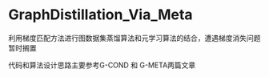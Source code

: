 # GraphDistillation_Via_Meta
利用梯度匹配方法进行图数据集蒸馏算法和元学习算法的结合，遭遇梯度消失问题暂时搁置

代码和算法设计思路主要参考G-COND 和 G-META两篇文章

